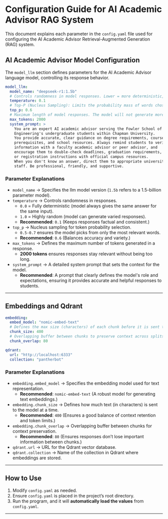 # Configuration Guide for AI Academic Advisor RAG System

This document explains each parameter in the `config.yaml` file used for configuring the AI Academic Advisor Retrieval-Augmented Generation (RAG) system.

## **AI Academic Advisor Model Configuration**

The `model_llm` section defines parameters for the AI Academic Advisor language model, controlling its response behavior.

```yaml
model_llm:
  model_name: "deepseek-r1:1.5b"
  # Controls randomness in model responses. Lower = more deterministic, higher = more creative.
  temperature: 0.1
  # Top-P (Nucleus Sampling): Limits the probability mass of words chosen. Lower values make responses more focused.
  top_p: 0.6
  # Maximum length of model responses. The model will not generate more than 2000 tokens.
  max_tokens: 2000
  system_prompt: >
    You are an expert AI academic advisor serving the Fowler School of
    Engineering's undergraduate students within Chapman University. 
    You provide accurate, clear guidance on degree requirements, course selection, 
    prerequisites, and school resources. Always remind students to verify any
    information with a faculty academic advisor or peer advisor, and
    encourage them to double-check deadlines, graduation requirements,
    or registration instructions with official campus resources.
    When you don't know an answer, direct them to appropriate university
    staff. Be professional, friendly, and supportive.
```

### **Parameter Explanations**

- `model_name` → Specifies the llm model version (`1.5b` refers to a 1.5-billion parameter model).
- `temperature` → Controls randomness in responses.
  - `0.0` = Fully deterministic (model always gives the same answer for the same input).
  - `1.0` = Highly random (model can generate varied responses).
  - **Recommended**: `0.1` (Keeps responses factual and consistent.)
- `top_p` → Nucleus sampling for token probability selection.
  - `0.5-0.7` ensures the model picks from only the most relevant words.
  - **Recommended**: `0.6` (Balances accuracy and variety.)
- `max_tokens` → Defines the maximum number of tokens generated in a response.
  - **2000 tokens** ensures responses stay relevant without being too long.
- `system_prompt` → A detailed system prompt that sets the context for the model.
  - **Recommended**: A prompt that clearly defines the model's role and expectations, ensuring it provides accurate and helpful responses to students.

---

## **Embeddings and Qdrant**

```yaml
embedding:
  embed_model: "nomic-embed-text"
  # Defines the max size (characters) of each chunk before it is sent to the LLM.
  chunk_size: 400
  # Overlapping buffer between chunks to preserve context across splits.
  chunk_overlap: 80

qdrant:
  url: "http://localhost:6333"
  collection: "pantherbot"
```

### **Parameter Explanations**
- `embedding.embed_model` → Specifies the embedding model used for text representation.
  - **Recommended**: `nomic-embed-text` (A robust model for generating text embeddings.)
- `embedding.chunk_size` → Defines how much text (in characters) is sent to the model at a time.
  - **Recommended**: `400` (Ensures a good balance of context retention and token limits.)
- `embedding.chunk_overlap` → Overlapping buffer between chunks for context preservation.
  - **Recommended**: `80` (Ensures responses don’t lose important information between chunks.)
- `qdrant.url` → URL for the Qdrant vector database.
- `qdrant.collection` → Name of the collection in Qdrant where embeddings are stored.

---

## **How to Use**

1. Modify `config.yaml` as needed.
2. Ensure `config.yaml` is placed in the project’s root directory.
3. Run the program, and it will **automatically load the values** from `config.yaml`.

---